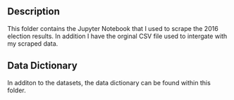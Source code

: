 ## Description 
This folder contains the Jupyter Notebook that I used to scrape the 2016 election results. In addition I have the orginal CSV file used to intergate with my scraped data.

## Data Dictionary 
In additon to the datasets, the data dictionary can be found within this folder.
